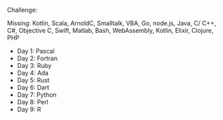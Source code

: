 Challenge:

Missing: Kotlin, Scala, ArnoldC, Smalltalk, VBA, Go, node.js, Java, C/ C++, C#, Objective C, Swift, Matlab, Bash, WebAssembly, Kotlin, Elixir, Clojure, PHP

- Day 1: Pascal
- Day 2: Fortran
- Day 3: Ruby
- Day 4: Ada
- Day 5: Rust
- Day 6: Dart
- Day 7: Python
- Day 8: Perl
- Day 9: R
